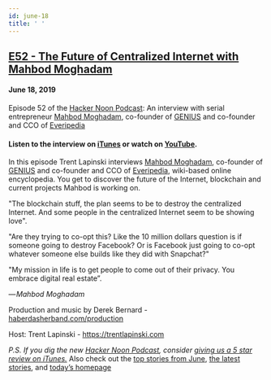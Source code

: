 ```yaml
---
id: june-18
title: ' '
---
```


<h2><a href="https://podcast.hackernoon.com/e/e52-mahbod-moghadam/">E52 - The Future of Centralized Internet with Mahbod Moghadam</a></h2>
<h4>June 18, 2019</h4>

<p>
Episode 52 of the <a href="https://podcast.hackernoon.com/">Hacker Noon Podcast</a>: An interview with serial entrepreneur <a href="https://hackernoon.com/@mahbodmoghadam">Mahbod Moghadam</a>, co-founder of <a href="https://genius.com/">GENIUS</a> and co-founder and CCO of <a href="https://everipedia.org/">Everipedia</a>
</p>
<h4><strong>Listen to the interview on <a href="https://itunes.apple.com/us/podcast/product-iteration-with-hacker-noon-interim-cto-dane-lyons/id1436233955?i=1000421970409&mt=2">iTunes</a> or watch on <a href="https://youtu.be/Aayu3SHrhMQ">YouTube</a>.</strong></h4>


<p>
In this episode Trent Lapinski interviews <a href="https://hackernoon.com/@mahbodmoghadam">Mahbod Moghadam</a>, co-founder of <a href="https://genius.com/">GENIUS</a> and co-founder and CCO of <a href="https://everipedia.org/">Everipedia</a>, wiki-based online encyclopedia. You get to discover the future of the Internet, blockchain and current projects Mahbod is working on.
</p>
"The blockchain stuff, the plan seems to be to destroy the centralized Internet. And some people in the centralized Internet seem to be showing love".
<p>
"Are they trying to co-opt this? Like the 10 million dollars question is if someone going to destroy Facebook? Or is Facebook just going to co-opt whatever someone else builds like they did with Snapchat?"
</p>
"My mission in life is to get people to come out of their privacy. You embrace digital real estate”.
<p>
<em>—<strong> </strong>Mahbod Moghadam</em>
</p>
Production and music by Derek Bernard - <a href="http://haberdasherband.com/production?fbclid=IwAR2d8t0cNGHRm1ajmUNWKZ-TMUMawREhvIHSy54LKcOElf7v_TOvkAjZ78Y">haberdasherband.com/production</a>
<p>
Host: Trent Lapinski - <a href="https://trentlapinski.com/">https://trentlapinski.com</a>
</p>
<em>P.S. If you dig the new <a href="https://podcast.hackernoon.com/">Hacker Noon Podcast</a>, consider <a href="https://itunes.apple.com/us/podcast/the-hacker-noon-podcast/id1436233955?mt=2">giving us a 5 star review on iTunes.</a></em>
Also check out the <a href="https://hackernoon.com/archive/2019/06">top stories from June</a>, <a href="https://hackernoon.com/latest-tech-stories/home">the latest stories</a>, and <a href="http://hackernoon.com/">today’s homepage</a>